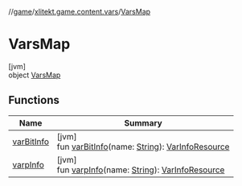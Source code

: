 //[game](../../../index.md)/[xlitekt.game.content.vars](../index.md)/[VarsMap](index.md)

# VarsMap

[jvm]\
object [VarsMap](index.md)

## Functions

| Name | Summary |
|---|---|
| [varBitInfo](var-bit-info.md) | [jvm]<br>fun [varBitInfo](var-bit-info.md)(name: [String](https://kotlinlang.org/api/latest/jvm/stdlib/kotlin/-string/index.html)): [VarInfoResource](../../../../shared/shared/xlitekt.shared.resource/-var-info-resource/index.md) |
| [varpInfo](varp-info.md) | [jvm]<br>fun [varpInfo](varp-info.md)(name: [String](https://kotlinlang.org/api/latest/jvm/stdlib/kotlin/-string/index.html)): [VarInfoResource](../../../../shared/shared/xlitekt.shared.resource/-var-info-resource/index.md) |
